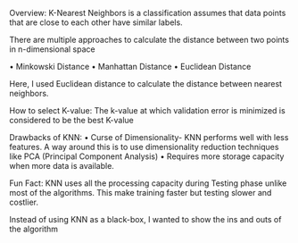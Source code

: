 Overview:
K-Nearest Neighbors is a classification assumes that data points that are close to each other have similar labels.


There are multiple approaches to calculate the distance between two points in n-dimensional space

•	Minkowski Distance
•	Manhattan Distance
•	Euclidean Distance
 

Here, I used Euclidean distance to calculate the distance between nearest neighbors.
  

How to select K-value:
   The k-value at which validation error is minimized is considered to be the best K-value
   

Drawbacks of KNN:
•	Curse of Dimensionality- KNN performs well with less features. A way around this is to use dimensionality reduction techniques like PCA (Principal Component Analysis)
•	Requires more storage capacity when more data is available.


Fun Fact:
  KNN uses all the processing capacity during Testing phase unlike most of the algorithms. This make training faster but testing slower and costlier.


Instead of using KNN as a black-box, I wanted to show the ins and outs of the algorithm
